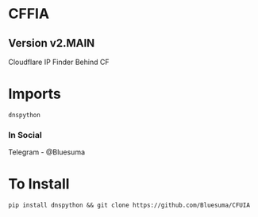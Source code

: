 # CFFIA
Version v2.MAIN
--
Cloudflare IP Finder Behind CF

# Imports
```
dnspython
```
### In Social
Telegram - @Bluesuma
# To Install
```
pip install dnspython && git clone https://github.com/Bluesuma/CFUIA
```
